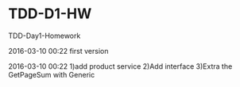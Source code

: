 # TDD-D1-HW
TDD-Day1-Homework

2016-03-10 00:22 
first version

2016-03-10 00:22
1)add product service
2)Add interface
3)Extra the GetPageSum with Generic
